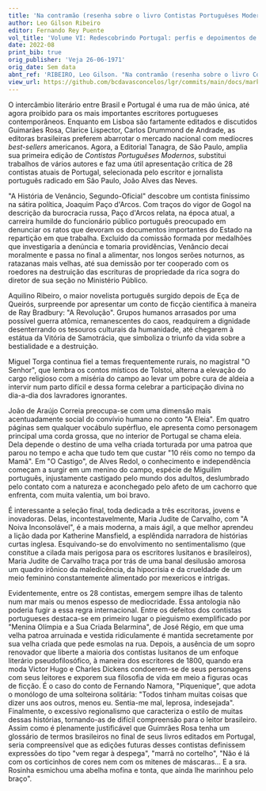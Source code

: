 ```yaml
---
title: 'Na contramão (resenha sobre o livro Contistas Portuguêses Modernos; seleção de João Alves das Neves - Editorial Tanagra)'
author: Leo Gilson Ribeiro
editor: Fernando Rey Puente
vol_title: 'Volume VI: Redescobrindo Portugal: perfis e depoimentos de alguns escritores portugueses'
date: 2022-08
print_bib: true
orig_publisher: 'Veja 26-06-1971'
orig_date: Sem data
abnt_ref: 'RIBEIRO, Leo Gilson. "Na contramão (resenha sobre o livro Contistas Portuguêses Modernos; seleção de João Alves das Neves - Editorial Tanagra)". In PUENTE, Fernando Rey (org.) <em>Volume 6: Redescobrindo Portugal: perfis e depoimentos de alguns escritores portugueses</em>, 2022. Publicação original: Veja 26-06-1971, Sem data. URL: <a href="yml_view_url">https://github.com/bcdavasconcelos/lgr/commits/main/docs/markdown/volume-6/01-brasil-portugal-tentativas-de-aproximacao/00-na-contramao-(resenha-sobre-o-livro-contistas-portugueses-modernos;-selecao-de-joao-alves-das-neves-editorial-tanagra)</a>'
view_url: https://github.com/bcdavasconcelos/lgr/commits/main/docs/markdown/volume-6/01-brasil-portugal-tentativas-de-aproximacao/00-na-contramao-(resenha-sobre-o-livro-contistas-portugueses-modernos;-selecao-de-joao-alves-das-neves-editorial-tanagra)
---
```


O intercâmbio literário entre Brasil e Portugal é uma rua de mão única, até agora proibido para os mais importantes escritores portugueses contemporâneos. Enquanto em Lisboa são fartamente editados e discutidos Guimarães Rosa, Clarice Lispector, Carlos Drummond de Andrade, as editoras brasileiras preferem abarrotar o mercado nacional com medíocres *best-sellers* americanos. Agora, a Editorial Tanagra, de São Paulo, amplia sua primeira edição de *Contistas Portuguêses Modernos*, substitui trabalhos de vários autores e faz uma útil apresentação crítica de 28 contistas atuais de Portugal, selecionada pelo escritor e jornalista português radicado em São Paulo, João Alves das Neves.

"A História de Venâncio, Segundo-Oficial" descobre um contista finíssimo na sátira política, Joaquim Paço d'Arcos. Com traços do vigor de Gogol na descrição da burocracia russa, Paço d'Arcos relata, na época atual, a carreira humilde do funcionário público português preocupado em denunciar os ratos que devoram os documentos importantes do Estado na repartição em que trabalha. Excluído da comissão formada por medalhões que investigaria a denúncia e tomaria providências, Venâncio decai moralmente e passa no final a alimentar, nos longos serões noturnos, as ratazanas mais velhas, até sua demissão por ter cooperado com os roedores na destruição das escrituras de propriedade da rica sogra do diretor de sua seção no Ministério Público.

Aquilino Ribeiro, o maior novelista português surgido depois de Eça de Queirós, surpreende por apresentar um conto de ficção científica à maneira de Ray Bradbury: "A Revolução". Grupos humanos arrasados por uma possível guerra atômica, remanescentes do caos, readquirem a dignidade desenterrando os tesouros culturais da humanidade, até chegarem à estátua da Vitória de Samotrácia, que simboliza o triunfo da vida sobre a bestialidade e a destruição.

Miguel Torga continua fiel a temas frequentemente rurais, no magistral "O Senhor", que lembra os contos místicos de Tolstoi, alterna a elevação do cargo religioso com a miséria do campo ao levar um pobre cura de aldeia a intervir num parto difícil e dessa forma celebrar a participação divina no dia-a-dia dos lavradores ignorantes.

João de Araújo Correia preocupa-se com uma dimensão mais acentuadamente social do convívio humano no conto "A Eleia". Em quatro páginas sem qualquer vocábulo supérfluo, ele apresenta como personagem principal uma corda grossa, que no interior de Portugal se chama eleia. Dela depende o destino de uma velha criada torturada por uma patroa que parou no tempo e acha que tudo tem que custar "10 réis como no tempo da Mamã". Em "O Castigo", de Alves Redol, o conhecimento e independência começam a surgir em um menino do campo, espécie de Miguilim português, injustamente castigado pelo mundo dos adultos, deslumbrado pelo contato com a natureza e aconchegado pelo afeto de um cachorro que enfrenta, com muita valentia, um boi bravo.

É interessante a seleção final, toda dedicada a três escritoras, jovens e inovadoras. Delas, incontestavelmente, Maria Judite de Carvalho, com "A Noiva Inconsolável", é a mais moderna, a mais ágil, a que melhor aprendeu a lição dada por Katherine Mansfield, a esplêndida narradora de histórias curtas inglesa. Esquivando-se do envolvimento no sentimentalismo (que constitue a cilada mais perigosa para os escritores lusitanos e brasileiros), Maria Judite de Carvalho traça por trás de uma banal desilusão amorosa um quadro irônico da maledicência, da hipocrisia e da crueldade de um meio feminino constantemente alimentado por mexericos e intrigas.

Evidentemente, entre os 28 contistas, emergem sempre ilhas de talento num mar mais ou menos espesso de mediocridade. Essa antologia não poderia fugir a essa regra internacional. Entre os defeitos dos contistas portugueses destaca-se em primeiro lugar o pieguismo exemplificado por "Menina Olímpia e a Sua Criada Belarmina", de José Régio, em que uma velha patroa arruinada e vestida ridiculamente é mantida secretamente por sua velha criada que pede esmolas na rua. Depois, a ausência de um sopro renovador que liberte a maioria dos contistas lusitanos de um enfoque literário pseudofilosófico, à maneira dos escritores de 1800, quando era moda Victor Hugo e Charles Dickens condoerem-se de seus personagens com seus leitores e exporem sua filosofia de vida em meio a figuras ocas de ficção. É o caso do conto de Fernando Namora, "Piquenique", que adota o monólogo de uma solteirona solitária: "Todos tinham muitas coisas que dizer uns aos outros, menos eu. Sentia-me mal, leprosa, indesejada". Finalmente, o excessivo regionalismo que caracteriza o estilo de muitas dessas histórias, tornando-as de difícil compreensão para o leitor brasileiro. Assim como é plenamente justificável que Guimrães Rosa tenha um glossário de termos brasileiros no final de seus livros editados em Portugal, seria compreensível que as edições futuras desses contistas definissem expressões do tipo "vem regar à despega", "marrã no cortelho", "Não é lá com os corticinhos de cores nem com os mitenes de máscaras... E a sra. Rosinha esmichou uma abelha mofina e tonta, que ainda lhe marinhou pelo braço".